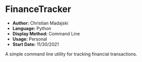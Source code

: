 # FinanceTracker

- **Author:** Christian Madajski
- **Language:** Python
- **Display Method:** Command Line
- **Usage:** Personal
- **Start Date:** 11/30/2021

A simple command line utility for tracking financial transactions.

